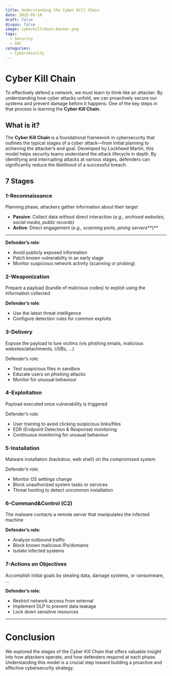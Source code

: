 ```yaml
---
title: Understanding the Cyber Kill Chain
date: 2025-05-16
draft: false
disqus: false
image: cyberkillchain-banner.png
tags:
  - Security
  - SOC
categories: 
  - Cybersecurity
---
```

# Cyber Kill Chain

To effectively defend a network, we must learn to think like an attacker. By understanding how cyber attacks unfold, we can proactively secure our systems and prevent damage before it happens. One of the key steps in that process is learning the **Cyber Kill Chain**.

## What is it?

The **Cyber Kill Chain** is a foundational framework in cybersecurity that outlines the typical stages of a cyber attack—from initial planning to achieving the attacker’s end goal. Developed by Lockheed Martin, this model helps security teams understand the attack lifecycle in depth. By identifying and interrupting attacks at various stages, defenders can significantly reduce the likelihood of a successful breach.

## 7 Stages

### 1-Reconnaissance

Planning phase, attackers gather information about their target

- **Passive**: Collect data without direct interaction (*e.g., archived websites, social media, public records*)
- **Active**: Direct engagement (*e.g., scanning ports, pining servers***)**

---

**Defender’s role**:

- Avoid publicly exposed information
- Patch known vulnerability in an early stage
- Monitor suspicious network activity (scanning or probing)

### 2-Weaponization

Prepare a payload (bundle of malicious codes) to exploit using the information collected

**Defender’s role**:

- Use the latest threat intelligence
- Configure detection rules for common exploits

### 3-Delivery

Expose the payload to lure victims (vis phishing emails, malicious websites/attachments, USBs, …)

Defender’s role:

- Test suspicious files in sandbox
- Educate users on phishing attacks
- Monitor for unusual behaviour

### 4-Exploitation

Payload executed once vulnerability is triggered

Defender’s role: 

- User training to avoid clicking suspicious links/files
- EDR (Endpoint Detection & Response) monitoring
- Continuous monitoring for unusual behaviour

### 5-Installation

Malware installation (backdoor, web shell) on the compromised system

Defender’s role:

- Monitor OS settings change
- Block unauthorized system tasks or services
- Threat hunting to detect uncommon installation

### 6-Command&Control (C2)

The malware contacts a remote server that manipulates the infected machine

**Defender’s role:**

- Analyze outbound traffic
- Block known malicious IPs/domains
- Isolate infected systems

### 7-Actions on Objectives

Accomplish initial goals by stealing data, damage systems, or ransomware, …

**Defender’s role:**

- Restrict network access from external
- Implement DLP to prevent data leakage
- Lock down sensitive resources

---

# Conclusion

We explored the stages of the Cyber Kill Chain that offers valuable insight into how attackers operate, and how defenders respond at each phase. Understanding this model is a crucial step toward building a proactive and effective cybersecurity strategy.